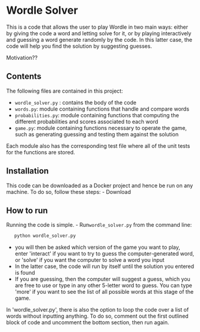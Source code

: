 # Wordle Solver

This is a code that allows the user to play Wordle in two main ways: either by giving the code a word and letting solve for it, or by playing interactively and guessing a word generate randomly by the code. In this latter case, the code will help you find the solution by suggesting guesses.

Motivation??

## Contents
The following files are contained in this project:
 - `wordle_solver.py` : contains the body of the code
 - `words.py`: module containing functions that handle and compare words
 - `probabilities.py`: module containing functions that computing the different probabilities and scores associated to each word
 - `game.py`: module containing functions necessary to operate the game, such as generating guessing and testing them against the solution
    
Each module also has the corresponding test file where all of the unit tests for the functions are stored.

## Installation

This code can be downloaded as a Docker project and hence be run on any machine. To do so, follow these steps:
    - Download 
   
## How to run
Running the code is simple. 
    - Run`wordle_solver.py` from the command line:
    
   ```bash
      python wordle_solver.py
   ```
 - you will then be asked which version of the game you want to play, enter 'interact' if you want to try to guess the computer-generated word, or 'solve' if you want the computer to solve a word you input
 - In the latter case, the code will run by itself until the solution you entered is found
 - If you are guessing, then the computer will suggest a guess, which you are free to use or type in any other 5-letter word to guess. You can type 'more' if you want to see the list of all possible words at this stage of the game.
    
In 'wordle_solver.py', there is also the option to loop the code over a list of words without inputting anything. To do so, comment out the first outlined block of code and uncomment the bottom section, then run again.